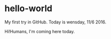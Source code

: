 # hello-world
My first try in GitHub.
Today is wensday, 11/6 2016.

Hi!Humans, I'm coming here today.
